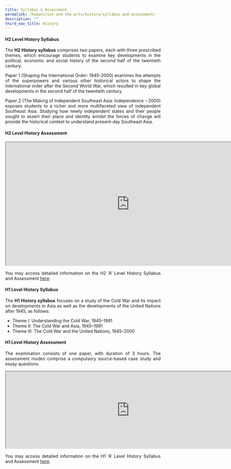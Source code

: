 ```yaml
---
title: Syllabus & Assessment
permalink: /humanities-and-the-arts/history/syllabus-and-assessment/
description: ""
third_nav_title: History
---
```


<h4><strong>H2 Level History Syllabus</strong></h4>
<div align=justify>
<p>
The <strong>H2 History syllabus</strong> comprises two papers, each with three prescribed themes, which encourage students to examine key developments in the political, economic and social history of the second half of the twentieth century.</p>

<p>
Paper 1 (Shaping the International Order: 1945-2000) examines the attempts of the superpowers and various other historical actors to shape the international order after the Second World War, which resulted in key global developments in the second half of the twentieth century.</p>

<p>
Paper 2 (The Making of Independent Southeast Asia: Independence – 2000) exposes students to a richer and more multifaceted view of independent Southeast Asia. Studying how newly independent states and their people sought to assert their place and identity amidst the forces of change will provide the historical context to understand present-day Southeast Asia.</p>

<h4><strong>H2 Level History Assessment</strong></h4>
<iframe src="https://docs.google.com/document/d/e/2PACX-1vRXH32ph_xBRh3B7glqYtfYLkEZUAAda-WqZj14a-_03FfGGFNB3BH3FtryyQAB8aDus0mALiU5J9qj/pub?embedded=true" width=800px height=400px scrolling="no"></iframe>

<p>
You may access detailed information on the H2 ‘A’ Level History Syllabus and Assessment <a href="https://www.seab.gov.sg/docs/default-source/national-examinations/syllabus/alevel/2022syllabus/9752_y22_sy.pdf">here</a>.</p>

<h4><strong>H1 Level History Syllabus</strong></h4>
<p>
The <strong>H1 History syllabus</strong> focuses on a study of the Cold War and its impact on developments in Asia as well as the developments of the United Nations after 1945, as follows:</p>
<ul>
	<li>Theme I: Understanding the Cold War, 1945–1991</li>
	<li>Theme II: The Cold War and Asia, 1945–1991</li>
	<li>Theme III: The Cold War and the United Nations, 1945–2000</li></ul>

<h4><strong>H1 Level History Assessment</strong></h4>

<p>
The examination consists of one paper, with duration of 3 hours. The assessment modes comprise a compulsory source-based case study and essay questions.</p>
<iframe src="https://docs.google.com/document/d/e/2PACX-1vRCsjDCKzQh4bixeo0WqAYMYN3ZK_xh4Pl44ak2KC2bUVxNKPp6VB-i0AfFZLY25n3uQzQrD7sVucby/pub?embedded=true" width=800px height=250px scrolling="no"></iframe>

<p>
You may access detailed information on the H1 ‘A’ Level History Syllabus and Assessment <a href="https://www.seab.gov.sg/docs/default-source/national-examinations/syllabus/alevel/2022syllabus/8821_y22_sy.pdf">here</a>.